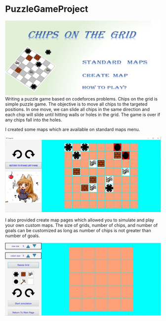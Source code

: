 # PuzzleGameProject
![plot](./res/Image/sample_main_menu.png)
Writing a puzzle game based on codeforces problems. 
Chips on the grid is simple puzzle game. The objective is to move all chips to the targeted positions.
In one move, we can slide all chips in the same direction and each chip will slide until hitting walls or holes in the grid.
The game is over if any chips fall into the holes.


I created some maps which are available on standard maps menu.

![plot](./res/Image/sample_game_map.png)

I also provided create map pages which allowed you to simulate and play your own custom maps.
The size of grids, number of chips, and number of goals can be customized as long as number of chips is not greater than number of goals.

![plot](./res/Image/sample_create_map.png)
